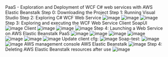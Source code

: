PaaS - Exploration and Deployment of WCF C# web services with AWS Elastic Beanstalk
Step 0: Downloading the Project
Step 1: Running Visual Studio
Step 2: Exploring C# WCF Web Service
![image](https://github.com/IvryaB/lab_reports/assets/97545088/100fea35-1d60-46ea-a5b6-da94744116f2)
![image](https://github.com/IvryaB/lab_reports/assets/97545088/a21b47ad-58b3-4830-8112-488d50c3e326)
![image](https://github.com/IvryaB/lab_reports/assets/97545088/fa789032-3490-4bc9-b5f4-2972af015280)
Step 3: Exploring and executing the WCF Web Service Client
SoapUI
![image](https://github.com/IvryaB/lab_reports/assets/97545088/eed7661f-cfef-497f-9a94-4dc2ec7eb763)
Client
![image](https://github.com/IvryaB/lab_reports/assets/97545088/e3b09bc0-9a2a-4501-8e8a-47ab5fa4e2c4)
![image](https://github.com/IvryaB/lab_reports/assets/97545088/5087b693-feab-4610-adba-dfd66387627f)
![image](https://github.com/IvryaB/lab_reports/assets/97545088/bbaf6be9-1415-4a44-9c18-2f0a45577691)
Step 4: Launching a Web Service on AWS Elastic Beanstalk PaaS
![image](https://github.com/IvryaB/lab_reports/assets/97545088/a5ae8f53-ef3f-46b3-9849-6dec1f656fc9)
![image](https://github.com/IvryaB/lab_reports/assets/97545088/def717d1-eba4-4e47-8bb5-53a1ce0160ad)
![image](https://github.com/IvryaB/lab_reports/assets/97545088/4c20d926-5787-49f3-b9ac-433474cc6de4)
![image](https://github.com/IvryaB/lab_reports/assets/97545088/d0a2ef06-1eae-453f-b694-35a9f1bc94e1)
![image](https://github.com/IvryaB/lab_reports/assets/97545088/754a1ef1-649d-4032-a1b5-c14921255c01)
![image](https://github.com/IvryaB/lab_reports/assets/97545088/efd55695-810e-4fd2-acc2-eed4b7741c16)
![image](https://github.com/IvryaB/lab_reports/assets/97545088/03b7b07a-a663-4139-bd43-5aab3ac71385)
Update client cfg:
![image](https://github.com/IvryaB/lab_reports/assets/97545088/096f81f1-c0fa-4d67-901b-4cd9b2570285)
Soap-test:
![image](https://github.com/IvryaB/lab_reports/assets/97545088/ce31fc74-9d7e-4f64-865b-0cdc03f95100)
![image](https://github.com/IvryaB/lab_reports/assets/97545088/d51eebae-d65d-483c-84a2-0995ecb71442)
AWS management console
AWS Elastic Beanstalk
![image](https://github.com/IvryaB/lab_reports/assets/97545088/48e4da42-ba1e-4c45-93ab-efdef6b4784b)
Step 4: Deleting AWS Elastic Beanstalk resources after use
![image](https://github.com/IvryaB/lab_reports/assets/97545088/4d2e7071-707c-46db-8173-7423febd381f)
